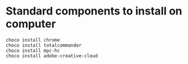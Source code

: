 # Standard components to install on computer
    choco install chrome
    choco install totalcommander
    choco install mpc-hc
    choco install adobe-creative-cloud
